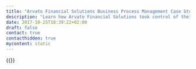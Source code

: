 ```yaml
---
title: "Arvato Financial Solutions Business Process Management Case Study | Camunda BPM"
description: "Learn how Arvato Financial Solutions took control of their business process automation and improved efficiency in their organization with Camunda. Camunda is the leader for workflow automation based on Java and BPMN 2.0."
date: 2017-10-25T10:39:22+02:00
draft: false
contact: true
contacthidden: true
mycontent: static
---
```

{{<case-study-single
company="Arvato Financial Solutions"
companydescription="<p>Arvato Financial Solutions is your professional partner at your side when it comes to fraud prevention, risk management, payment solutions, factoring and the sale or management of receivables.<p><p>We manage cash flow at any point across the customer journey, for renowned global brands, as well as respected local businesses. By leveraging international process expertise, predictive analytics and proven platforms and solutions we transform clients’ businesses enabling optimized financial performance and growth.<p><p>The portfolio includes identity, fraud and credit risk management to payment and financing as well as debt collection services, always operationally integrated by means of business insights, consultancy and newest technology. This combination means we’ll be your consultative partner and deliver better, faster and more cost effectively.<p><p>At Arvato Financial Solutions we promote a culture of trust aimed at reducing complexity, establishing strong relationships and promoting transparency. We are proud that many of our client engagements have lasted for more than ten years and that we start new partnerships every day.<p>"
customerquote=""
teaser=""
usecase=""
videolink=""
logo="//images.ctfassets.net/vpidbgnakfvf/3oiAOXMHqMMES2UOSk8syo/743a06701a791c752a84eb82d1521425/arvato-logo-black.svg"
pdf=""
thumbnail="">}}